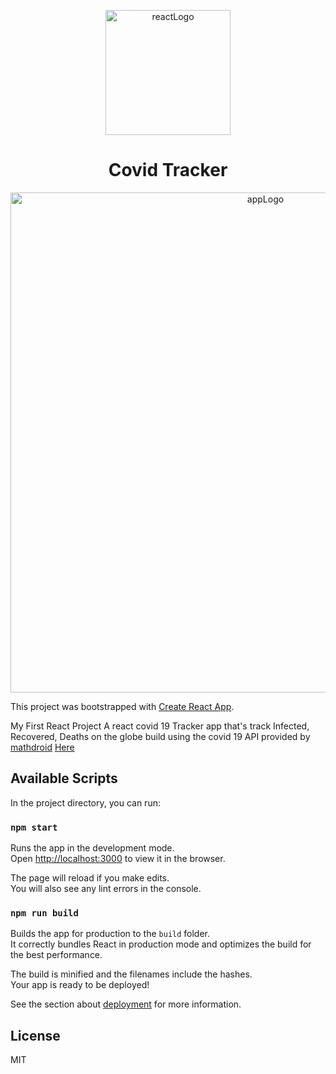 <p align="center">
 <img width="200px" src="https://res.cloudinary.com/ydevcloud/image/upload/v1636317426/upikl4xsuyv4kzj2mnd4.svg" align="center" alt="reactLogo" />
</p>

<h1 align="center">Covid Tracker</h1>

<p align="center">
 <img width="800px" src="https://res.cloudinary.com/ydevcloud/image/upload/v1636317279/axk3nx4y48bm3ostbdjm.png" align="center" alt="appLogo" />
</p>

This project was bootstrapped with [Create React App](https://github.com/facebook/create-react-app).

My First React Project
A react covid 19 Tracker app that's track Infected, Recovered, Deaths on the globe build using the covid 19 API provided by [mathdroid](https://github.com/mathdroid) [Here](https://github.com/mathdroid/covid19)

## Available Scripts

In the project directory, you can run:

### `npm start`

Runs the app in the development mode.\
Open [http://localhost:3000](http://localhost:3000) to view it in the browser.

The page will reload if you make edits.\
You will also see any lint errors in the console.

### `npm run build`

Builds the app for production to the `build` folder.\
It correctly bundles React in production mode and optimizes the build for the best performance.

The build is minified and the filenames include the hashes.\
Your app is ready to be deployed!

See the section about [deployment](https://facebook.github.io/create-react-app/docs/deployment) for more information.

## License

MIT
